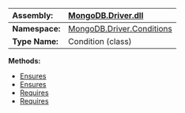 | **Assembly:** | [MongoDB.Driver.dll](MongoDB_Driver.md) |
|:--------------|:----------------------------------------|
| **Namespace:** | [MongoDB.Driver.Conditions](N_MongoDB_Driver_Conditions.md) |
| **Type Name:** | Condition (class)                       |

**Methods:**
  * [Ensures](#Ensures.md)
  * [Ensures](#Ensures.md)
  * [Requires](#Requires.md)
  * [Requires](#Requires.md)
